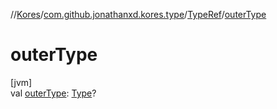 //[Kores](../../../index.md)/[com.github.jonathanxd.kores.type](../index.md)/[TypeRef](index.md)/[outerType](outer-type.md)

# outerType

[jvm]\
val [outerType](outer-type.md): [Type](https://docs.oracle.com/javase/8/docs/api/java/lang/reflect/Type.html)?
